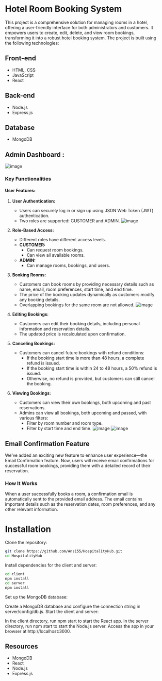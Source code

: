 
# Hotel Room Booking System

This project is a comprehensive solution for managing rooms in a hotel, offering a user-friendly interface for both administrators and customers. It empowers users to create, edit, delete, and view room bookings, transforming it into a robust hotel booking system. The project is built using the following technologies:

## Front-end
- HTML, CSS
- JavaScript
- React

## Back-end
- Node.js
- Express.js

## Database
- MongoDB

## Admin Dashboard :
![image](https://github.com/Ans155/HospitalityHub/assets/110165397/f7393a19-0534-4cb7-a8fb-e3f6c364913d)

### Key Functionalities

#### User Features:

1. **User Authentication:**
   - Users can securely log in or sign up using JSON Web Token (JWT) authentication.
   - Two roles are supported: CUSTOMER and ADMIN.
![image](https://github.com/Ans155/HospitalityHub/assets/110165397/03f17e3f-0263-4c98-a0d9-49662b3196d2)

2. **Role-Based Access:**
   - Different roles have different access levels.
   - **CUSTOMER:**
     - Can request room bookings.
     - Can view all available rooms.
   - **ADMIN:**
     - Can manage rooms, bookings, and users.

3. **Booking Rooms:**
   - Customers can book rooms by providing necessary details such as name, email, room preferences, start time, and end time.
   - The price of the booking updates dynamically as customers modify any booking details.
   - Overlapping bookings for the same room are not allowed.
![image](https://github.com/Ans155/HospitalityHub/assets/110165397/db1a655a-cfda-4700-befa-0e282da2ec34)

4. **Editing Bookings:**
   - Customers can edit their booking details, including personal information and reservation details.
   - The updated price is recalculated upon confirmation.

5. **Canceling Bookings:**
   - Customers can cancel future bookings with refund conditions:
     - If the booking start time is more than 48 hours, a complete refund is issued.
     - If the booking start time is within 24 to 48 hours, a 50% refund is issued.
     - Otherwise, no refund is provided, but customers can still cancel the booking.

6. **Viewing Bookings:**
   - Customers can view their own bookings, both upcoming and past reservations.
   - Admins can view all bookings, both upcoming and passed, with various filters:
     - Filter by room number and room type.
     - Filter by start time and end time.
![image](https://github.com/Ans155/HospitalityHub/assets/110165397/aa28417a-4029-4d47-8e07-823148ea65d7)
![image](https://github.com/Ans155/HospitalityHub/assets/110165397/afec5cdf-0ea2-4870-957f-e3d53753c64e)


## Email Confirmation Feature

We've added an exciting new feature to enhance user experience—the Email Confirmation feature. Now, users will receive email confirmations for successful room bookings, providing them with a detailed record of their reservation.

### How It Works

When a user successfully books a room, a confirmation email is automatically sent to the provided email address. The email contains important details such as the reservation dates, room preferences, and any other relevant information.

# Installation
Clone the repository:
```bash
git clone https://github.com/Ans155/HospitalityHub.git
cd HospitalityHub
```
Install dependencies for the client and server:

```bash
cd client
npm install
cd server
npm install
```
Set up the MongoDB database:

Create a MongoDB database and configure the connection string in server/config/db.js.
Start the client and server:

In the client directory, run npm start to start the React app.
In the server directory, run npm start to start the Node.js server.
Access the app in your browser at http://localhost:3000.


**Resources**
-----------------------
- MongoDB
- React
- Node.js
- Express.js
